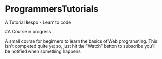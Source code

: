 # ProgrammersTutorials
A Tutorial Respo - Learn to code

#A Course in progress

A small course for beginners to learn the basics of Web programming. This isn't completed quite yet so, just hit the "Watch" button to subscribe you'll be notified when something happens!
